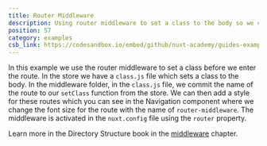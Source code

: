 ```yaml
---
title: Router Middleware
description: Using router middleware to set a class to the body so we can then style differently depending on the route
position: 57
category: examples
csb_link: https://codesandbox.io/embed/github/nuxt-academy/guides-examples/tree/master/04_directory_structure/09_middleware_router
---
```


In this example we use the router middleware to set a class before we enter the route. In the store we have a `class.js` file which sets a class to the body. In the middleware folder, in the `class.js` file, we commit the name of the route to our `setClass` function from the store. We can then add a style for these routes which you can see in the Navigation component where we change the font size for the route with the name of `router-middleware`. The middleware is activated in the `nuxt.config` file using the `router` property.

<base-alert type="next">

Learn more in the Directory Structure book in the [middleware](/guides/directory-structure/middleware#router-middleware) chapter.

</base-alert>

<code-sandbox :src="csb_link"></code-sandbox>
